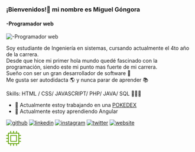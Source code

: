 
### ¡Bienvenidos!👋 mi nombre es Miguel Góngora
#### -Programador web
![-Programador web](https://s3.amazonaws.com/media-p.slid.es/uploads/20063/images/5199408/front-end-developers-openings-1.gif)

Soy estudiante de Ingeniería en sistemas, cursando actualmente el 4to año de la carrera. <br>
Desde que hice mi primer hola mundo quedé fascinado con la programación, siendo este mi punto mas fuerte de mi carrera.<br>
Sueño con ser un gran desarrollador de software 🚀<br>
Me gusta ser autodidacta 🌎 y nunca parar de aprender 📚


Skills: HTML / CSS/ JAVASCRIPT/ PHP/ JAVA/ SQL 👨🏽‍💻

- 🔭 Actualmente estoy trabajando en una <a href="https://github.com/mgongorag/pokedex">POKEDEX</a>
- 🌱 Actualmente estoy aprendiendo Angular


[<img src='https://cdn.jsdelivr.net/npm/simple-icons@3.0.1/icons/github.svg' alt='github' height='40'>](https://github.com/https://github.com/mgongorag/)  [<img src='https://cdn.jsdelivr.net/npm/simple-icons@3.0.1/icons/linkedin.svg' alt='linkedin' height='40'>](https://www.linkedin.com/in/https://www.linkedin.com/in/miguel-g%C3%B3ngora-a6649117b/?originalSubdomain=gt/)  [<img src='https://cdn.jsdelivr.net/npm/simple-icons@3.0.1/icons/instagram.svg' alt='instagram' height='40'>](https://www.instagram.com/https://www.instagram.com/mgongora_/)  [<img src='https://cdn.jsdelivr.net/npm/simple-icons@3.0.1/icons/twitter.svg' alt='twitter' height='40'>](https://twitter.com/https://twitter.com/mgongora_)  [<img src='https://cdn.jsdelivr.net/npm/simple-icons@3.0.1/icons/icloud.svg' alt='website' height='40'>](https://mgongorag.github.io/website/)  

<a href='https://docs.github.com/en/developers'><img src='https://raw.githubusercontent.com/acervenky/animated-github-badges/master/assets/devbadge.gif' width='40' height='40'></a> 
